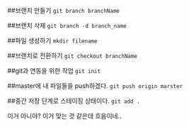 ##브랜치 만들기
`git branch branchName`

##브랜치 삭제
`git branch -d branch_name`

##파일 생성하기
`mkdir filename`

##브랜치로 전환하기
`git checkout branchName`

##git과 연동을 위한 작업
`git init`

##master에 내 파일들을 push하겠다.
`git push origin marster`

##중간 저장 단계로 스테이징 상태이다.
`git add .`

이거 아니야? 이거 맞는 것 같은데 흐음이네..
